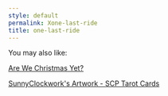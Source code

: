 ```yaml
---
style: default
permalink: Xone-last-ride
title: one-last-ride
---
```

You may also like:

[Are We Christmas Yet?](http://scp-wiki.net/are-we-christmas-yet)

[SunnyClockwork's Artwork - SCP Tarot Cards](http://scp-wiki.net/sunny-art-scp-tarot-cards)
